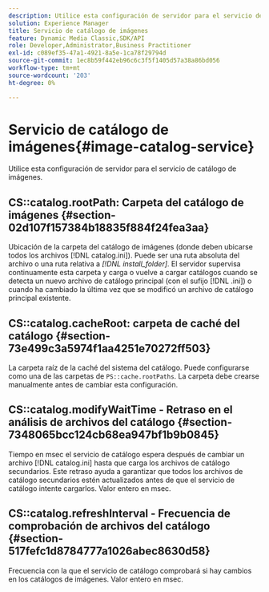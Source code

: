```yaml
---
description: Utilice esta configuración de servidor para el servicio de catálogo de imágenes.
solution: Experience Manager
title: Servicio de catálogo de imágenes
feature: Dynamic Media Classic,SDK/API
role: Developer,Administrator,Business Practitioner
exl-id: c089ef35-47a1-4921-8a5e-1ca78f29794d
source-git-commit: 1ec8b59f442eb96c6c3f5f1405d57a38a86bd056
workflow-type: tm+mt
source-wordcount: '203'
ht-degree: 0%

---
```


# Servicio de catálogo de imágenes{#image-catalog-service}

Utilice esta configuración de servidor para el servicio de catálogo de imágenes.

## CS::catalog.rootPath: Carpeta del catálogo de imágenes {#section-02d107f157384b18835f884f24fea3aa}

Ubicación de la carpeta del catálogo de imágenes (donde deben ubicarse todos los archivos [!DNL catalog.ini]). Puede ser una ruta absoluta del archivo o una ruta relativa a *[!DNL install_folder]*. El servidor supervisa continuamente esta carpeta y carga o vuelve a cargar catálogos cuando se detecta un nuevo archivo de catálogo principal (con el sufijo [!DNL .ini]) o cuando ha cambiado la última vez que se modificó un archivo de catálogo principal existente.

## CS::catalog.cacheRoot: carpeta de caché del catálogo {#section-73e499c3a5974f1aa4251e70272ff503}

La carpeta raíz de la caché del sistema del catálogo. Puede configurarse como una de las carpetas de `PS::cache.rootPaths`. La carpeta debe crearse manualmente antes de cambiar esta configuración.

## CS::catalog.modifyWaitTime - Retraso en el análisis de archivos del catálogo {#section-7348065bcc124cb68ea947bf1b9b0845}

Tiempo en msec el servicio de catálogo espera después de cambiar un archivo [!DNL catalog.ini] hasta que carga los archivos de catálogo secundarios. Este retraso ayuda a garantizar que todos los archivos de catálogo secundarios estén actualizados antes de que el servicio de catálogo intente cargarlos. Valor entero en msec.

## CS::catalog.refreshInterval - Frecuencia de comprobación de archivos del catálogo {#section-517fefc1d8784777a1026abec8630d58}

Frecuencia con la que el servicio de catálogo comprobará si hay cambios en los catálogos de imágenes. Valor entero en msec.
